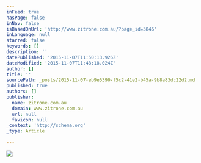 ```yaml
---
inFeed: true
hasPage: false
inNav: false
isBasedOnUrl: 'http://www.zitrone.com.au/?page_id=3846'
inLanguage: null
starred: false
keywords: []
description: ''
datePublished: '2015-11-07T11:50:13.926Z'
dateModified: '2015-11-07T11:48:18.024Z'
author: []
title: ''
sourcePath: _posts/2015-11-07-eb9e5390-f5c2-41e2-b45a-9b8a83dc22d2.md
published: true
authors: []
publisher:
  name: zitrone.com.au
  domain: www.zitrone.com.au
  url: null
  favicon: null
_context: 'http://schema.org'
_type: Article

---
```

![](http://www.zitrone.com.au/wp-content/uploads/2014/05/Screen-Shot-2014-08-28-at-2.41.46-PM.png)